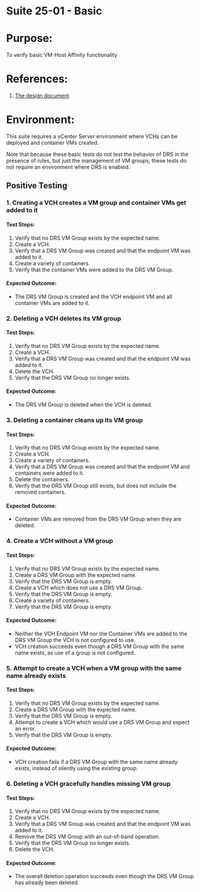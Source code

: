 Suite 25-01 - Basic
===================

# Purpose:
To verify basic VM-Host Affinity functionality

# References:
1. [The design document](../../../doc/design/host-affinity.md)

# Environment:
This suite requires a vCenter Server environment where VCHs can be deployed and container VMs created.

Note that because these basic tests do not test the behavior of DRS in the presence of rules, but just the management of
VM groups, these tests do not require an environment where DRS is enabled.


Positive Testing
----------------

### 1. Creating a VCH creates a VM group and container VMs get added to it

#### Test Steps:
1. Verify that no DRS VM Group exists by the expected name.
2. Create a VCH.
3. Verify that a DRS VM Group was created and that the endpoint VM was added to it.
4. Create a variety of containers.
5. Verify that the container VMs were added to the DRS VM Group.

#### Expected Outcome:
* The DRS VM Group is created and the VCH endpoint VM and all container VMs are added to it.


### 2. Deleting a VCH deletes its VM group

#### Test Steps:
1. Verify that no DRS VM Group exists by the expected name.
2. Create a VCH.
3. Verify that a DRS VM Group was created and that the endpoint VM was added to it.
4. Delete the VCH.
5. Verify that the DRS VM Group no longer exists.

#### Expected Outcome:
* The DRS VM Group is deleted when the VCH is deleted.


### 3. Deleting a container cleans up its VM group

#### Test Steps:
1. Verify that no DRS VM Group exists by the expected name.
2. Create a VCH.
3. Create a variety of containers.
4. Verify that a DRS VM Group was created and that the endpoint VM and containers were added to it.
5. Delete the containers.
6. Verify that the DRS VM Group still exists, but does not include the removed containers.

#### Expected Outcome:
* Container VMs are removed from the DRS VM Group when they are deleted.


### 4. Create a VCH without a VM group

#### Test Steps:
1. Verify that no DRS VM Group exists by the expected name.
2. Create a DRS VM Group with the expected name.
3. Verify that the DRS VM Group is empty.
4. Create a VCH which does not use a DRS VM Group.
5. Verify that the DRS VM Group is empty.
6. Create a variety of containers.
7. Verify that the DRS VM Group is empty.

#### Expected Outcome:
* Neither the VCH Endpoint VM nor the Container VMs are added to the DRS VM Group the VCH is not configured to use.
* VCH creation succeeds even though a DRS VM Group with the same name exists, as use of a group is not configured.


### 5. Attempt to create a VCH when a VM group with the same name already exists

#### Test Steps:
1. Verify that no DRS VM Group exists by the expected name.
2. Create a DRS VM Group with the expected name.
3. Verify that the DRS VM Group is empty.
4. Attempt to create a VCH which would use a DRS VM Group and expect an error.
5. Verify that the DRS VM Group is empty.

#### Expected Outcome:
* VCH creation fails if a DRS VM Group with the same name already exists, instead of silently using the existing group.


### 6. Deleting a VCH gracefully handles missing VM group

#### Test Steps:
1. Verify that no DRS VM Group exists by the expected name.
2. Create a VCH.
3. Verify that a DRS VM Group was created and that the endpoint VM was added to it.
4. Remove the DRS VM Group with an out-of-band operation.
5. Verify that the DRS VM Group no longer exists.
6. Delete the VCH.

#### Expected Outcome:
* The overall deletion operation succeeds even though the DRS VM Group has already been deleted.
